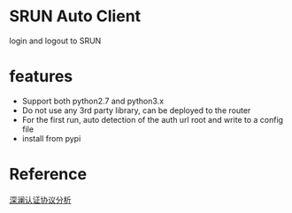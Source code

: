 # SRUN Auto Client

login and logout to SRUN

# features
* Support both python2.7 and python3.x
* Do not use any 3rd party library, can be deployed to the router
* For the first run, auto detection of the auth url root and write to a config file
* install from pypi

# Reference
[深澜认证协议分析](https://blog.csdn.net/qq_41797946/article/details/89417722)